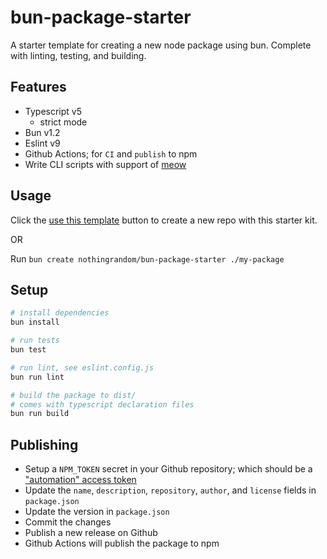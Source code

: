 # bun-package-starter
A starter template for creating a new node package using bun.
Complete with linting, testing, and building.

## Features
- Typescript v5
  - strict mode
- Bun v1.2
- Eslint v9
- Github Actions; for `CI` and `publish` to npm
- Write CLI scripts with support of [meow](https://www.npmjs.com/package/meow)

## Usage
Click the [use this template](https://github.com/nothingrandom/bun-package-starter/generate) button to create a new repo with this starter kit.

OR

Run `bun create nothingrandom/bun-package-starter ./my-package`

## Setup
```bash
# install dependencies
bun install

# run tests
bun test

# run lint, see eslint.config.js
bun run lint

# build the package to dist/
# comes with typescript declaration files
bun run build
```

## Publishing
- Setup a `NPM_TOKEN` secret in your Github repository; which should be a ["automation" access token](https://docs.npmjs.com/about-access-tokens)
- Update the `name`, `description`, `repository`, `author`, and `license` fields in `package.json`
- Update the version in `package.json`
- Commit the changes
- Publish a new release on Github
- Github Actions will publish the package to npm
